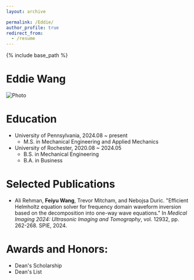 ```yaml
---
layout: archive

permalink: /Eddie/
author_profile: true
redirect_from:
  - /resume
---
```


{% include base_path %}

 
Eddie Wang
=========

![Photo](https://github.com/shujieyangweb/shujieyangweb.github.io/blob/master/images/Shujie%20Yang_Photo.jpg)

Education
======
* University of Pennsylvania, 2024.08 ~ present
    * M.S. in Mechanical Engineering and Applied Mechanics 
* University of Rochester, 2020.08 ~ 2024.05
    * B.S. in Mechanical Engineering
    * B.A. in Business

Selected Publications
======
* Ali Rehman, **Feiyu Wang**, Trevor Mitcham, and Nebojsa Duric. "Efficient Helmholtz equation solver for frequency domain waveform inversion based on the decomposition into one-way wave equations." In _Medical Imaging 2024: Ultrasonic Imaging and Tomography_, vol. 12932, pp. 262-268. SPIE, 2024.

Awards and Honors:
======
* Dean's Scholarship
* Dean's List 

